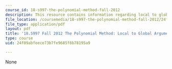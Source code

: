 ```yaml
---
course_id: 18-s997-the-polynomial-method-fall-2012
description: This resource contains information regarding local to global arguments.
file_location: /coursemedia/18-s997-the-polynomial-method-fall-2012/24f09abfeece73b7fe9685f8b78195a9_MIT18_S997F12_lec23.pdf
file_type: application/pdf
layout: pdf
title: '18.S997 Fall 2012 The Polynomial Method: Local to Global Arguments'
type: course
uid: 24f09abfeece73b7fe9685f8b78195a9

---
```

None